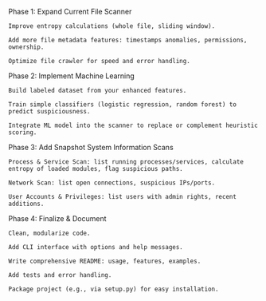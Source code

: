 Phase 1: Expand Current File Scanner

    Improve entropy calculations (whole file, sliding window).

    Add more file metadata features: timestamps anomalies, permissions, ownership.

    Optimize file crawler for speed and error handling.

Phase 2: Implement Machine Learning

    Build labeled dataset from your enhanced features.

    Train simple classifiers (logistic regression, random forest) to predict suspiciousness.

    Integrate ML model into the scanner to replace or complement heuristic scoring.

Phase 3: Add Snapshot System Information Scans

    Process & Service Scan: list running processes/services, calculate entropy of loaded modules, flag suspicious paths.

    Network Scan: list open connections, suspicious IPs/ports.

    User Accounts & Privileges: list users with admin rights, recent additions.

Phase 4: Finalize & Document

    Clean, modularize code.

    Add CLI interface with options and help messages.

    Write comprehensive README: usage, features, examples.

    Add tests and error handling.

    Package project (e.g., via setup.py) for easy installation.
